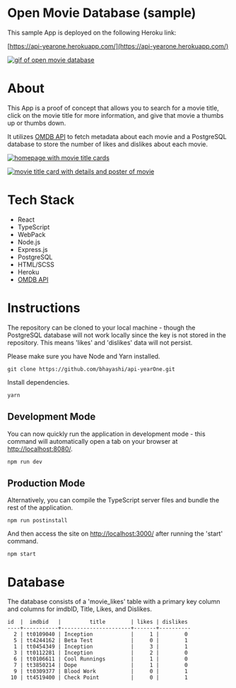 # Open Movie Database (sample)

This sample App is deployed on the following Heroku link:

[https://api-yearone.herokuapp.com/](https://api-yearone.herokuapp.com/)

<a href="https://user-images.githubusercontent.com/62862233/101227197-e6f20580-364b-11eb-9c57-cbf92a38b352.gif"><img src="https://user-images.githubusercontent.com/62862233/101227197-e6f20580-364b-11eb-9c57-cbf92a38b352.gif" title="omdb sample gif" alt="gif of open movie database" /></a>

# About

This App is a proof of concept that allows you to search for a movie title, click on the movie title for more information, and give that movie a thumbs up or thumbs down.

It utilizes [OMDB API](http://www.omdbapi.com/) to fetch metadata about each movie and a PostgreSQL database to store the number of likes and dislikes about each movie.

<a href="https://imgur.com/WMGhiKu"><img src="https://i.imgur.com/WMGhiKu.png" title="homepage" alt="homepage with movie title cards" /></a>

<a href="https://imgur.com/1RanvMh"><img src="https://i.imgur.com/1RanvMh.png" title="movie details page" alt="movie title card with details and poster of movie" /></a>

# Tech Stack

- React
- TypeScript
- WebPack
- Node.js
- Express.js
- PostgreSQL
- HTML/SCSS
- Heroku
- [OMDB API](http://www.omdbapi.com/)

# Instructions

The repository can be cloned to your local machine - though the PostgreSQL database will not work locally since the key is not stored in the repository. This means 'likes' and 'dislikes' data will not persist.

Please make sure you have Node and Yarn installed.

```
git clone https://github.com/bhayashi/api-yearOne.git
```

Install dependencies.

```
yarn
```

## Development Mode

You can now quickly run the application in development mode - this command will automatically open a tab on your browser at [http://localhost:8080/](http://localhost:8080/).

```
npm run dev
```

## Production Mode

Alternatively, you can compile the TypeScript server files and bundle the rest of the application.

```
npm run postinstall
```

And then access the site on [http://localhost:3000/](http://localhost:3000/) after running the 'start' command.

```
npm start
```

# Database

The database consists of a 'movie_likes' table with a primary key column and columns for imdbID, Title, Likes, and Dislikes.

```
id  |  imdbid   |         title        | likes | dislikes
----+-----------+----------------------+-------+----------
  2 | tt0109040 | Inception            |     1 |        0
  5 | tt4244162 | Beta Test            |     0 |        1
  1 | tt0454349 | Inception            |     3 |        1
  3 | tt0112281 | Inception            |     2 |        0
  6 | tt0106611 | Cool Runnings        |     1 |        0
  7 | tt3850214 | Dope                 |     1 |        0
  9 | tt0309377 | Blood Work           |     0 |        1
 10 | tt4519400 | Check Point          |     0 |        1
```
